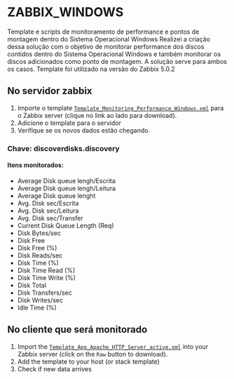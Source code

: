 # ZABBIX_WINDOWS
Template e scripts de monitoramento de performance e pontos de montagem dentro do Sistema Operacional Windows
Realizei a criação dessa solução com o objetivo de monitorar performance dos discos contidos dentro do Sistema Operacional Windows e 
também monitorar os discos adicionados como ponto de montagem. A solução serve para ambos os casos.
Template foi utilizado na versão do Zabbix 5.0.2

## No servidor zabbix
1. Importe o template
   [`Template_Monitoring_Performance_Windows.xml`](Template_Monitoring_Performance_Windows.xml)
   para o Zabbix server (clique no link ao lado para download).
2. Adicione o template para o servidor
3. Verifique se os novos dados estão chegando.

### Chave: discoverdisks.discovery
#### Itens monitorados:
- Average Disk queue lengh/Escrita
- Average Disk queue lengh/Leitura
- Average Disk queue lenght
- Avg. Disk sec/Escrita
- Avg. Disk sec/Leitura
- Avg. Disk sec/Transfer
- Current Disk Queue Length (Req)
- Disk Bytes/sec
- Disk Free
- Disk Free (%)
- Disk Reads/sec
- Disk Time (%)
- Disk Time Read (%)
- Disk Time Write (%)
- Disk Total
- Disk Transfers/sec
- Disk Writes/sec
- Idle Time (%)

## No cliente que será monitorado

1. Import the [`Template_App_Apache_HTTP_Server_active.xml`](Template_App_Apache_HTTP_Server_active.xml)
   into your Zabbix server (click on the `Raw` button to download).
2. Add the template to your host (or stack template)
3. Check if new data arrives

